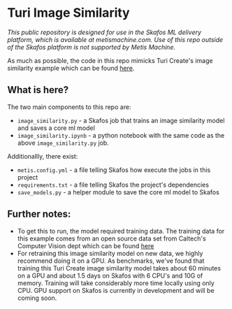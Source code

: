 # Turi Image Similarity

_This public repository is designed for use in the Skafos ML delivery platform, which is available at metismachine.com. Use of this repo outside of the Skafos platform is not supported by Metis Machine._

As much as possible, the code in this repo mimicks Turi Create's image similarity example which can be found [here](https://apple.github.io/turicreate/docs/userguide/image_similarity/). 

## What is here?

The two main components to this repo are:
- `image_similarity.py` - a Skafos job that trains an image similarity model and saves a core ml model
- `image_similarity.ipynb` - a python notebook with the same code as the above `image_similarity.py` job.

Additionallly, there exist:
- `metis.config.yml` - a file telling Skafos how execute the jobs in this project
- `requirements.txt` - a file telling Skafos the project's dependencies
- `save_models.py` - a helper module to save the core ml model to Skafos

## Further notes:
- To get this to run, the model required training data. The training data for this example comes from an open source data set from Caltech's Computer Vision dept which can be found [here](http://www.vision.caltech.edu/Image_Datasets/Caltech101/101_ObjectCategories.tar.gz)
- For retraining this image similarity model on new data, we highly recommend doing it on a GPU. As benchmarks, we've found that training this Turi Create image similarity model takes about 60 minutes on a GPU and about 1.5 days on Skafos with 6 CPU's and 10G of memory. Training will take considerably more time locally using only CPU. GPU support on Skafos is currently in development and will be coming soon.
